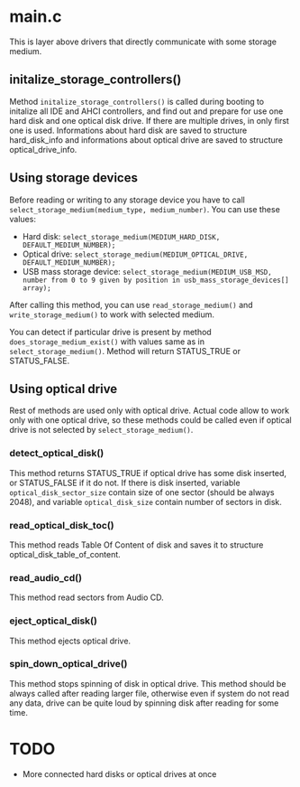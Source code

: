 # main.c

This is layer above drivers that directly communicate with some storage medium.

## initalize_storage_controllers()

Method `initalize_storage_controllers()` is called during booting to initalize all IDE and AHCI controllers, and find out and prepare for use one hard disk and one optical disk drive. If there are multiple drives, in only first one is used. Informations about hard disk are saved to structure hard_disk_info and informations about optical drive are saved to structure optical_drive_info.

## Using storage devices

Before reading or writing to any storage device you have to call `select_storage_medium(medium_type, medium_number)`. You can use these values:

* Hard disk: `select_storage_medium(MEDIUM_HARD_DISK, DEFAULT_MEDIUM_NUMBER);`
* Optical drive: `select_storage_medium(MEDIUM_OPTICAL_DRIVE, DEFAULT_MEDIUM_NUMBER);`
* USB mass storage device: `select_storage_medium(MEDIUM_USB_MSD, number from 0 to 9 given by position in usb_mass_storage_devices[] array);`

After calling this method, you can use `read_storage_medium()` and `write_storage_medium()` to work with selected medium.

You can detect if particular drive is present by method `does_storage_medium_exist()` with values same as in `select_storage_medium()`. Method will return STATUS_TRUE or STATUS_FALSE.

## Using optical drive

Rest of methods are used only with optical drive. Actual code allow to work only with one optical drive, so these methods could be called even if optical drive is not selected by `select_storage_medium()`.

### detect_optical_disk()

This method returns STATUS_TRUE if optical drive has some disk inserted, or STATUS_FALSE if it do not. If there is disk inserted, variable `optical_disk_sector_size` contain size of one sector (should be always 2048), and variable `optical_disk_size` contain number of sectors in disk.

### read_optical_disk_toc()

This method reads Table Of Content of disk and saves it to structure optical_disk_table_of_content.

### read_audio_cd()

This method read sectors from Audio CD.

### eject_optical_disk()

This method ejects optical drive.

### spin_down_optical_drive()

This method stops spinning of disk in optical drive. This method should be always called after reading larger file, otherwise even if system do not read any data, drive can be quite loud by spinning disk after reading for some time.

# TODO

* More connected hard disks or optical drives at once